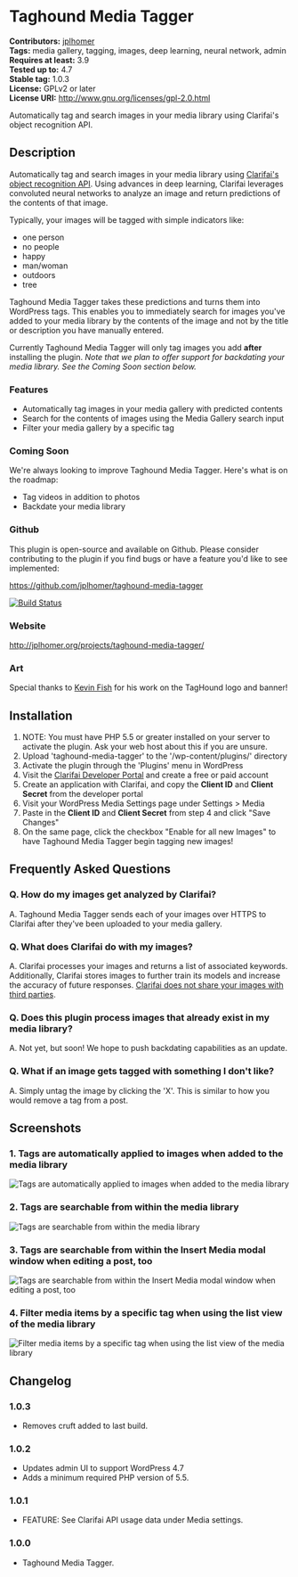 # Taghound Media Tagger #
**Contributors:** [jplhomer](https://profiles.wordpress.org/jplhomer)  
**Tags:** media gallery, tagging, images, deep learning, neural network, admin  
**Requires at least:** 3.9  
**Tested up to:** 4.7  
**Stable tag:** 1.0.3  
**License:** GPLv2 or later  
**License URI:** http://www.gnu.org/licenses/gpl-2.0.html  

Automatically tag and search images in your media library using Clarifai's object recognition API.

## Description ##

Automatically tag and search images in your media library using [Clarifai's object recognition API](https://clarifai.com/). Using advances in deep learning, Clarifai leverages convoluted neural networks to analyze an image and return predictions of the contents of that image.

Typically, your images will be tagged with simple indicators like:

- one person
- no people
- happy
- man/woman
- outdoors
- tree

Taghound Media Tagger takes these predictions and turns them into WordPress tags. This enables you to immediately search for images you've added to your media library by the contents of the image and not by the title or description you have manually entered.

Currently Taghound Media Tagger will only tag images you add **after** installing the plugin. *Note that we plan to offer support for backdating your media library. See the Coming Soon section below.*

### Features ###

- Automatically tag images in your media gallery with predicted contents
- Search for the contents of images using the Media Gallery search input
- Filter your media gallery by a specific tag

### Coming Soon ###

We're always looking to improve Taghound Media Tagger. Here's what is on the roadmap:

- Tag videos in addition to photos
- Backdate your media library

### Github ###
This plugin is open-source and available on Github. Please consider contributing to the plugin if you find bugs or have a feature you'd like to see implemented:

https://github.com/jplhomer/taghound-media-tagger

[![Build Status](https://travis-ci.org/jplhomer/taghound-media-tagger.svg)](https://travis-ci.org/jplhomer/taghound-media-tagger)

### Website ###
http://jplhomer.org/projects/taghound-media-tagger/

### Art ###
Special thanks to [Kevin Fish](http://www.kevinfishdesigns.com/) for his work on the TagHound logo and banner!

## Installation ##

1. NOTE: You must have PHP 5.5 or greater installed on your server to activate the plugin. Ask your web host about this if you are unsure.
1. Upload 'taghound-media-tagger' to the '/wp-content/plugins/' directory
1. Activate the plugin through the 'Plugins' menu in WordPress
1. Visit the [Clarifai Developer Portal](https://developer.clarifai.com/) and create a free or paid account
1. Create an application with Clarifai, and copy the **Client ID** and **Client Secret** from the developer portal
1. Visit your WordPress Media Settings page under Settings > Media
1. Paste in the **Client ID** and **Client Secret** from step 4 and click "Save Changes"
1. On the same page, click the checkbox "Enable for all new Images" to have Taghound Media Tagger begin tagging new images!

## Frequently Asked Questions ##

### Q. How do my images get analyzed by Clarifai? ###
A. Taghound Media Tagger sends each of your images over HTTPS to Clarifai after they've been uploaded to your media gallery.

### Q. What does Clarifai do with my images? ###
A. Clarifai processes your images and returns a list of associated keywords. Additionally, Clarifai stores images to further train its models and increase the accuracy of future responses. [Clarifai does not share your images with third parties](https://www.reddit.com/r/clarifai/comments/4aqhmr/question_about_the_api_does_it_take_long_because/d13fnz5).

### Q. Does this plugin process images that already exist in my media library? ###
A. Not yet, but soon! We hope to push backdating capabilities as an update.

### Q. What if an image gets tagged with something I don't like? ###
A. Simply untag the image by clicking the 'X'. This is similar to how you would remove a tag from a post.

## Screenshots ##

### 1. Tags are automatically applied to images when added to the media library ###
![Tags are automatically applied to images when added to the media library](http://ps.w.org/taghound-media-tagger/assets/screenshot-1.png)

### 2. Tags are searchable from within the media library ###
![Tags are searchable from within the media library](http://ps.w.org/taghound-media-tagger/assets/screenshot-2.png)

### 3. Tags are searchable from within the Insert Media modal window when editing a post, too ###
![Tags are searchable from within the Insert Media modal window when editing a post, too](http://ps.w.org/taghound-media-tagger/assets/screenshot-3.png)

### 4. Filter media items by a specific tag when using the list view of the media library ###
![Filter media items by a specific tag when using the list view of the media library](http://ps.w.org/taghound-media-tagger/assets/screenshot-4.png)


## Changelog ##

### 1.0.3 ###
* Removes cruft added to last build.

### 1.0.2 ###
* Updates admin UI to support WordPress 4.7
* Adds a minimum required PHP version of 5.5.

### 1.0.1 ###
* FEATURE: See Clarifai API usage data under Media settings.

### 1.0.0 ###
* Taghound Media Tagger.

